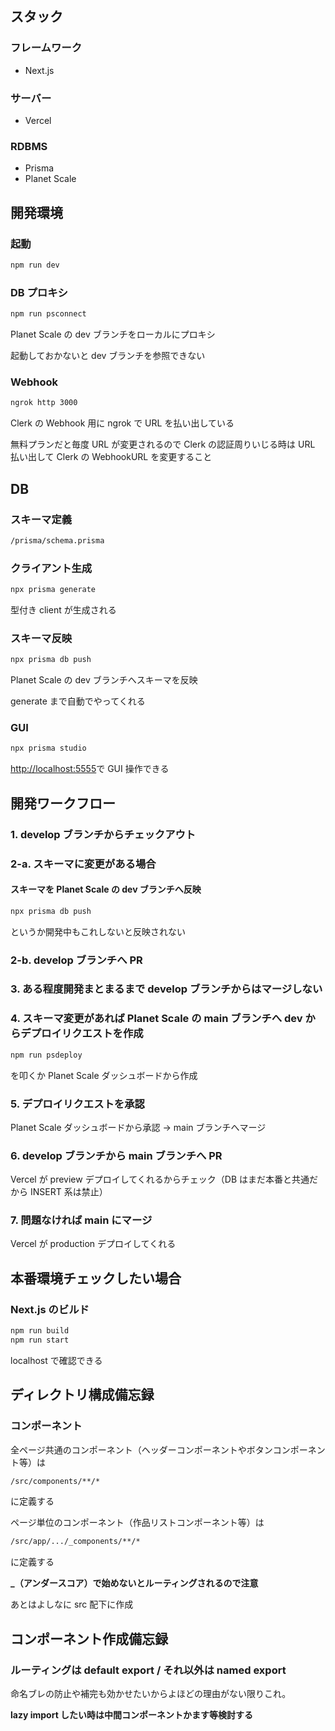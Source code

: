 ## スタック

### フレームワーク

- Next.js

### サーバー

- Vercel

### RDBMS

- Prisma
- Planet Scale

## 開発環境

### 起動

```bash
npm run dev
```

### DB プロキシ

```bash
npm run psconnect
```

Planet Scale の dev ブランチをローカルにプロキシ

起動しておかないと dev ブランチを参照できない

### Webhook

```bash
ngrok http 3000
```

Clerk の Webhook 用に ngrok で URL を払い出している

無料プランだと毎度 URL が変更されるので Clerk の認証周りいじる時は URL 払い出して Clerk の WebhookURL を変更すること

## DB

### スキーマ定義

```bash
/prisma/schema.prisma
```

### クライアント生成

```bash
npx prisma generate
```

型付き client が生成される

### スキーマ反映

```bash
npx prisma db push
```

Planet Scale の dev ブランチへスキーマを反映

generate まで自動でやってくれる

### GUI

```bash
npx prisma studio
```

[http://localhost:5555](http://localhost:5555)で GUI 操作できる

## 開発ワークフロー

### 1. develop ブランチからチェックアウト

### 2-a. スキーマに変更がある場合

#### スキーマを Planet Scale の dev ブランチへ反映

```bash
npx prisma db push
```

というか開発中もこれしないと反映されない

### 2-b. develop ブランチへ PR

### 3. ある程度開発まとまるまで develop ブランチからはマージしない

### 4. スキーマ変更があれば Planet Scale の main ブランチへ dev からデプロイリクエストを作成

```bash
npm run psdeploy
```

を叩くか Planet Scale ダッシュボードから作成

### 5. デプロイリクエストを承認

Planet Scale ダッシュボードから承認 → main ブランチへマージ

### 6. develop ブランチから main ブランチへ PR

Vercel が preview デプロイしてくれるからチェック（DB はまだ本番と共通だから INSERT 系は禁止）

### 7. 問題なければ main にマージ

Vercel が production デプロイしてくれる

## 本番環境チェックしたい場合

### Next.js のビルド

```bash
npm run build
npm run start
```

localhost で確認できる

## ディレクトリ構成備忘録

### コンポーネント

全ページ共通のコンポーネント（ヘッダーコンポーネントやボタンコンポーネント等）は

```bash
/src/components/**/*
```

に定義する

ページ単位のコンポーネント（作品リストコンポーネント等）は

```bash
/src/app/.../_components/**/*
```

に定義する

**\_（アンダースコア）で始めないとルーティングされるので注意**

あとはよしなに src 配下に作成

## コンポーネント作成備忘録

### ルーティングは default export / それ以外は named export

命名ブレの防止や補完も効かせたいからよほどの理由がない限りこれ。

**lazy import したい時は中間コンポーネントかます等検討する**
